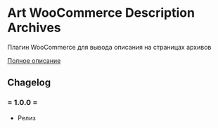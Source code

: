 # Art WooCommerce Description Archives
Плагин WooCommerce для вывода описания на страницах архивов

[Полное описание](#)

## Chagelog

### = 1.0.0 =
* Релиз
